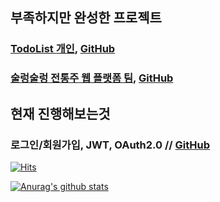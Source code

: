 ## 부족하지만 완성한 프로젝트
### [TodoList 개인](https://roalwh.tistory.com/31), [GitHub](https://github.com/roalwh/Projact-TODOLIST)
### [술렁술렁 전통주 웹 플랫폼 팀](https://roalwh.tistory.com/13), [GitHub](https://github.com/roalwh/Project-OMDB-Public)

## 현재 진행해보는것
### 로그인/회원가입, JWT, OAuth2.0 // [GitHub](https://github.com/roalwh/study-Signin-Signup)

[![Hits](https://hits.seeyoufarm.com/api/count/incr/badge.svg?url=https%3A%2F%2Fgithub.com%2Froalwh&count_bg=%2379C83D&title_bg=%23555555&icon=&icon_color=%23E7E7E7&title=hits&edge_flat=false)](https://hits.seeyoufarm.com)

[![Anurag's github stats](https://github-readme-stats.vercel.app/api?username=roalwh)](https://github.com/anuraghazra/github-readme-stats)


